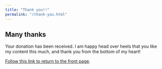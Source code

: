 ```yaml
---
title: "Thank you!!"
permalink: "/thank-you.html"
---
```


## Many thanks

Your donation has been received. I am happy head over heels that you like my content this much, and thank you from the bottom of my heart!

[Follow this link to return to the front page](/).
